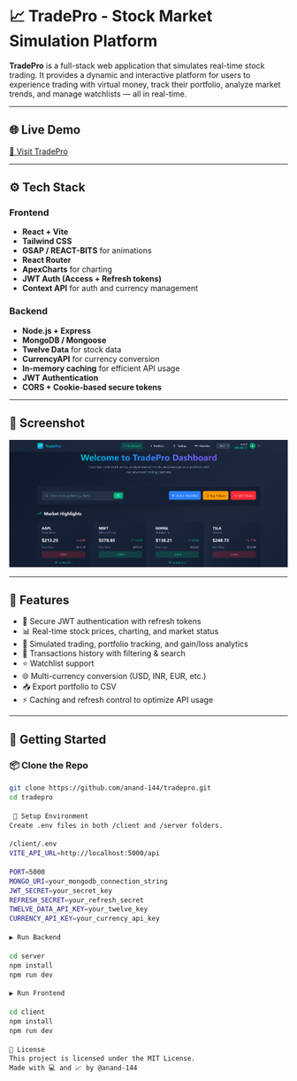 # 📈 TradePro - Stock Market Simulation Platform

**TradePro** is a full-stack web application that simulates real-time stock trading. It provides a dynamic and interactive platform for users to experience trading with virtual money, track their portfolio, analyze market trends, and manage watchlists — all in real-time.

---

## 🌐 Live Demo

[🔗 Visit TradePro](https://tradepro-phi.vercel.app/)  

---

## ⚙️ Tech Stack

### Frontend
- **React + Vite**
- **Tailwind CSS**
- **GSAP / REACT-BITS** for animations
- **React Router**
- **ApexCharts** for charting
- **JWT Auth (Access + Refresh tokens)**
- **Context API** for auth and currency management

### Backend
- **Node.js + Express**
- **MongoDB / Mongoose**
- **Twelve Data** for stock data
- **CurrencyAPI** for currency conversion
- **In-memory caching** for efficient API usage
- **JWT Authentication**
- **CORS + Cookie-based secure tokens**

---

## 📸 Screenshot

![Dashboard Screenshot](https://raw.githubusercontent.com/anand-144/tradepro/main/client/public/Dashboard.png)


---

## 🧩 Features

- 🔐 Secure JWT authentication with refresh tokens
- 📊 Real-time stock prices, charting, and market status
- 💸 Simulated trading, portfolio tracking, and gain/loss analytics
- 🔎 Transactions history with filtering & search
- ⭐ Watchlist support
- 🌐 Multi-currency conversion (USD, INR, EUR, etc.)
- 📥 Export portfolio to CSV
- ⚡ Caching and refresh control to optimize API usage

---

## 🚀 Getting Started

### 📦 Clone the Repo
```bash
git clone https://github.com/anand-144/tradepro.git
cd tradepro

 🔧 Setup Environment
Create .env files in both /client and /server folders.

/client/.env
VITE_API_URL=http://localhost:5000/api

PORT=5000
MONGO_URI=your_mongodb_connection_string
JWT_SECRET=your_secret_key
REFRESH_SECRET=your_refresh_secret
TWELVE_DATA_API_KEY=your_twelve_key
CURRENCY_API_KEY=your_currency_api_key

▶️ Run Backend

cd server
npm install
npm run dev

▶️ Run Frontend

cd client
npm install
npm run dev

📜 License
This project is licensed under the MIT License.
Made with 💻 and 📈 by @anand-144


